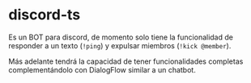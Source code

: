 # discord-ts

Es un BOT para discord, de momento solo tiene la funcionalidad de responder a un texto (`!ping`) y expulsar miembros (`!kick @member`).

Más adelante tendrá la capacidad de tener funcionalidades completas complementándolo con DialogFlow similar a un chatbot.
